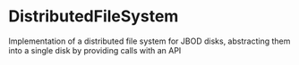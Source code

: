 # DistributedFileSystem
Implementation of a distributed file system for JBOD disks, abstracting them into a single disk by providing calls with an API
